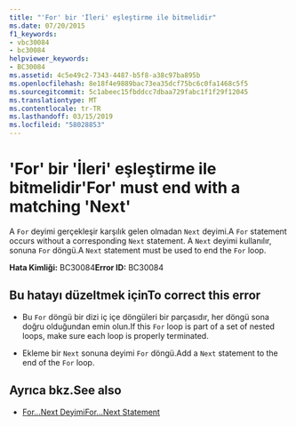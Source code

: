 ```yaml
---
title: "'For' bir 'İleri' eşleştirme ile bitmelidir"
ms.date: 07/20/2015
f1_keywords:
- vbc30084
- bc30084
helpviewer_keywords:
- BC30084
ms.assetid: 4c5e49c2-7343-4487-b5f8-a38c97ba895b
ms.openlocfilehash: 8e18f4e9889bac73ea35dcf75bc6c0fa1468c5f5
ms.sourcegitcommit: 5c1abeec15fbddcc7dbaa729fabc1f1f29f12045
ms.translationtype: MT
ms.contentlocale: tr-TR
ms.lasthandoff: 03/15/2019
ms.locfileid: "58028853"
---
```

# <a name="for-must-end-with-a-matching-next"></a><span data-ttu-id="0f79f-102">'For' bir 'İleri' eşleştirme ile bitmelidir</span><span class="sxs-lookup"><span data-stu-id="0f79f-102">'For' must end with a matching 'Next'</span></span>
<span data-ttu-id="0f79f-103">A `For` deyimi gerçekleşir karşılık gelen olmadan `Next` deyimi.</span><span class="sxs-lookup"><span data-stu-id="0f79f-103">A `For` statement occurs without a corresponding `Next` statement.</span></span> <span data-ttu-id="0f79f-104">A `Next` deyimi kullanılır, sonuna `For` döngü.</span><span class="sxs-lookup"><span data-stu-id="0f79f-104">A `Next` statement must be used to end the `For` loop.</span></span>  
  
 <span data-ttu-id="0f79f-105">**Hata Kimliği:** BC30084</span><span class="sxs-lookup"><span data-stu-id="0f79f-105">**Error ID:** BC30084</span></span>  
  
## <a name="to-correct-this-error"></a><span data-ttu-id="0f79f-106">Bu hatayı düzeltmek için</span><span class="sxs-lookup"><span data-stu-id="0f79f-106">To correct this error</span></span>  
  
-   <span data-ttu-id="0f79f-107">Bu `For` döngü bir dizi iç içe döngüleri bir parçasıdır, her döngü sona doğru olduğundan emin olun.</span><span class="sxs-lookup"><span data-stu-id="0f79f-107">If this `For` loop is part of a set of nested loops, make sure each loop is properly terminated.</span></span>  
  
-   <span data-ttu-id="0f79f-108">Ekleme bir `Next` sonuna deyimi `For` döngü.</span><span class="sxs-lookup"><span data-stu-id="0f79f-108">Add a `Next` statement to the end of the `For` loop.</span></span>  
  
## <a name="see-also"></a><span data-ttu-id="0f79f-109">Ayrıca bkz.</span><span class="sxs-lookup"><span data-stu-id="0f79f-109">See also</span></span>

- [<span data-ttu-id="0f79f-110">For...Next Deyimi</span><span class="sxs-lookup"><span data-stu-id="0f79f-110">For...Next Statement</span></span>](../../visual-basic/language-reference/statements/for-next-statement.md)
